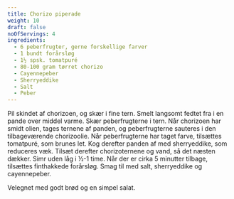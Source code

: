 ```yaml
---
title: Chorizo piperade
weight: 10
draft: false
noOfServings: 4
ingredients:
  - 6 peberfrugter, gerne forskellige farver
  - 1 bundt forårsløg
  - 1½ spsk. tomatpuré
  - 80-100 gram tørret chorizo
  - Cayennepeber
  - Sherryeddike
  - Salt
  - Peber
---
```


Pil skindet af chorizoen, og skær i fine tern. Smelt langsomt fedtet fra
i en pande over middel varme. Skær peberfrugterne i tern. Når chorizoen
har smidt olien, tages ternene af panden, og peberfrugterne sauteres i
den tilbageværende chorizoolie. Når peberfrugterne har taget farve,
tilsættes tomatpuré, som brunes let. Kog derefter panden af med
sherryeddike, som reduceres væk. Tilsæt derefter chorizoternene og vand,
så det næsten dækker. Simr uden låg i ½-1 time. Når der er cirka 5
minutter tilbage, tilsættes finthakkede forårsløg. Smag til med salt,
sherryeddike og cayennepeber.

Velegnet med godt brød og en simpel salat.

